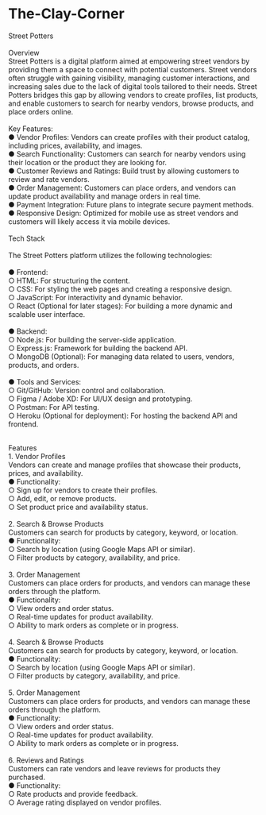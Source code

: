 # The-Clay-Corner
Street Potters <br>
 <br>
Overview <br> 
Street Potters is a digital platform aimed at empowering street vendors by providing them a 
space to connect with potential customers. Street vendors often struggle with gaining visibility, 
managing customer interactions, and increasing sales due to the lack of digital tools tailored to 
their needs. Street Potters bridges this gap by allowing vendors to create profiles, list products, 
and enable customers to search for nearby vendors, browse products, and place orders online.<br> 
<br>
Key Features: <br> 
● Vendor Profiles: Vendors can create profiles with their product catalog, including prices, 
availability, and images. <br> 
● Search Functionality: Customers can search for nearby vendors using their location or 
the product they are looking for. <br> 
● Customer Reviews and Ratings: Build trust by allowing customers to review and rate 
vendors. <br> 
● Order Management: Customers can place orders, and vendors can update product 
availability and manage orders in real time.<br>
● Payment Integration: Future plans to integrate secure payment methods. <br> 
● Responsive Design: Optimized for mobile use as street vendors and customers will 
likely access it via mobile devices. <br> 
<br>
Tech Stack <br>
<br>
The Street Potters platform utilizes the following technologies: <br>
<br>
● Frontend: <br>
○ HTML: For structuring the content. <br>
○ CSS: For styling the web pages and creating a responsive design. <br>
○ JavaScript: For interactivity and dynamic behavior. <br>
○ React (Optional for later stages): For building a more dynamic and scalable user 
interface. <br>
<br>
● Backend: <br>
○ Node.js: For building the server-side application. <br>
○ Express.js: Framework for building the backend API. <br>
○ MongoDB (Optional): For managing data related to users, vendors, products, 
and orders. <br>
<br>
● Tools and Services: <br>
○ Git/GitHub: Version control and collaboration. <br>
○ Figma / Adobe XD: For UI/UX design and prototyping. <br>
○ Postman: For API testing. <br>
○ Heroku (Optional for deployment): For hosting the backend API and frontend. <br>
<br>

Features<br>1. Vendor Profiles <br>
Vendors can create and manage profiles that showcase their products, prices, and availability. <br>
● Functionality: <br>
○ Sign up for vendors to create their profiles. <br>
○ Add, edit, or remove products. <br>
○ Set product price and availability status. <br>
<br>
2. Search & Browse Products <br>
Customers can search for products by category, keyword, or location. <br>
● Functionality: <br>
○ Search by location (using Google Maps API or similar). <br>
○ Filter products by category, availability, and price. <br>
<br>
3. Order Management <br>
Customers can place orders for products, and vendors can manage these orders through the 
platform. <br>
● Functionality: <br>
○ View orders and order status. <br>
○ Real-time updates for product availability. <br>
○ Ability to mark orders as complete or in progress. <br>
<br>
4. Search & Browse Products <br>
Customers can search for products by category, keyword, or location. <br>
● Functionality: <br>
○ Search by location (using Google Maps API or similar). <br>
○ Filter products by category, availability, and price. <br>
<br>
5. Order Management <br>
Customers can place orders for products, and vendors can manage these orders through the 
platform. <br>
● Functionality: <br>
○ View orders and order status. <br>
○ Real-time updates for product availability. <br>
○ Ability to mark orders as complete or in progress. <br>
<br>
6. Reviews and Ratings <br>
Customers can rate vendors and leave reviews for products they purchased. <br>
● Functionality: <br>
○ Rate products and provide feedback. <br>
○ Average rating displayed on vendor profiles. <br>
